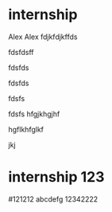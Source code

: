 # internship
Alex Alex
fdjkfdjkffds

fdsfdsff

fdsfds

fdsfds

fdsfs

fdsfs
hfgjkhgjhf

hgflkhfglkf

jkj
# internship 123
#121212
abcdefg
12342222